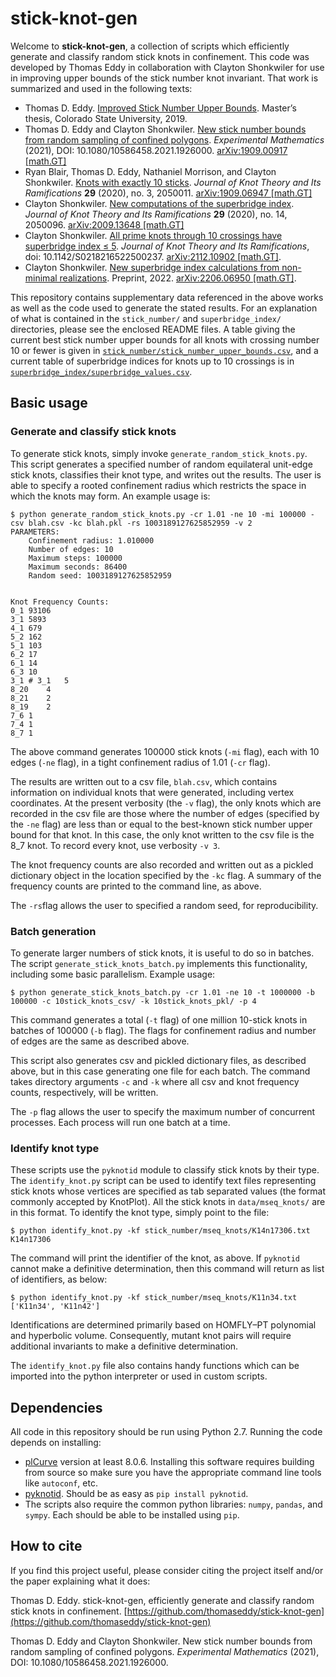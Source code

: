 # stick-knot-gen
Welcome to **stick-knot-gen**, a collection of scripts which efficiently generate and classify random stick knots in confinement. This code was developed by Thomas Eddy in collaboration with Clayton Shonkwiler for use in improving upper bounds of the stick number knot invariant. That work is summarized and used in the following texts:
- Thomas D. Eddy. [Improved Stick Number Upper Bounds](https://hdl.handle.net/10217/195411). Master’s thesis, Colorado State University, 2019.
- Thomas D. Eddy and Clayton Shonkwiler. [New stick number bounds from random sampling of confined polygons](https://doi.org/10.1080/10586458.2021.1926000). _Experimental Mathematics_ (2021), DOI: 10.1080/10586458.2021.1926000. [arXiv:1909.00917 [math.GT]](https://arxiv.org/abs/1909.00917)
- Ryan Blair, Thomas D. Eddy, Nathaniel Morrison, and Clayton Shonkwiler. [Knots with exactly 10 sticks](https://doi.org/10.1142/S021821652050011X). _Journal of Knot Theory and Its Ramifications_ **29** (2020), no. 3, 2050011. [arXiv:1909.06947 [math.GT]](https://arxiv.org/abs/1909.06947)
- Clayton Shonkwiler. [New computations of the superbridge index](https://doi.org/10.1142/S0218216520500960). _Journal of Knot Theory and Its Ramifications_ **29** (2020), no. 14, 2050096. [arXiv:2009.13648 [math.GT]](https://arxiv.org/abs/2009.13648)
- Clayton Shonkwiler. [All prime knots through 10 crossings have superbridge index ≤ 5](https://doi.org/10.1142/S0218216522500237). _Journal of Knot Theory and Its Ramifications_, doi: 10.1142/S0218216522500237. [arXiv:2112.10902 [math.GT]](https://arxiv.org/abs/2112.10902).
- Clayton Shonkwiler. [New superbridge index calculations from non-minimal realizations](https://arxiv.org/abs/2206.06950). Preprint, 2022. [arXiv:2206.06950 [math.GT]](https://arxiv.org/abs/2206.06950).


This repository contains supplementary data referenced in the above works as well as the code used to generate the stated results. For an explanation of what is contained in the `stick_number/` and `superbridge_index/` directories, please see the enclosed README files. A table giving the current best stick number upper bounds for all knots with crossing number 10 or fewer is given in [`stick_number/stick_number_upper_bounds.csv`](stick_number/stick_number_upper_bounds.csv), and a current table of superbridge indices for knots up to 10 crossings is in [`superbridge_index/superbridge_values.csv`](superbridge/superbridge_values.csv).

## Basic usage

### Generate and classify stick knots
To generate stick knots, simply invoke `generate_random_stick_knots.py`. This script generates a specified number of random equilateral unit-edge stick knots, classifies their knot type, and writes out the results. The user is able to specify a rooted confinement radius which restricts the space in which the knots may form. An example usage is:
```
$ python generate_random_stick_knots.py -cr 1.01 -ne 10 -mi 100000 -csv blah.csv -kc blah.pkl -rs 1003189127625852959 -v 2
PARAMETERS:
	Confinement radius: 1.010000
	Number of edges: 10
	Maximum steps: 100000
	Maximum seconds: 86400
	Random seed: 1003189127625852959


Knot Frequency Counts:
0_1	93106
3_1	5893
4_1	679
5_2	162
5_1	103
6_2	17
6_1	14
6_3	10
3_1 # 3_1	5
8_20	4
8_21	2
8_19	2
7_6	1
7_4	1
8_7	1
```
The above command generates 100000 stick knots (`-mi` flag), each with 10 edges (`-ne` flag), in a tight confinement radius of 1.01 (`-cr` flag).

The results are written out to a csv file, `blah.csv`, which contains information on individual knots that were generated, including vertex coordinates. At the present verbosity (the `-v` flag), the only knots which are recorded in the csv file are those where the number of edges (specified by the `-ne` flag) are less than or equal to the best-known stick number upper bound for that knot. In this case, the only knot written to the csv file is the 8_7 knot. To record every knot, use verbosity `-v 3`.

The knot frequency counts are also recorded and written out as a pickled dictionary object in the location specified by the `-kc` flag. A summary of the frequency counts are printed to the command line, as above.

The `-rs`flag allows the user to specified a random seed, for reproducibility.

### Batch generation
To generate larger numbers of stick knots, it is useful to do so in batches. The script `generate_stick_knots_batch.py` implements this functionality, including some basic parallelism. Example usage:
```
$ python generate_stick_knots_batch.py -cr 1.01 -ne 10 -t 1000000 -b 100000 -c 10stick_knots_csv/ -k 10stick_knots_pkl/ -p 4
```
This command generates a total (`-t` flag) of one million 10-stick knots in batches of 100000 (`-b` flag). The flags for confinement radius and number of edges are the same as described above.

This script also generates csv and pickled dictionary files, as described above, but in this case generating one file for each batch. The command takes directory arguments `-c` and `-k` where all csv and knot frequency counts, respectively, will be written.

The `-p` flag allows the user to specify the maximum number of concurrent processes. Each process will run one batch at a time.

### Identify knot type
These scripts use the `pyknotid` module to classify stick knots by their type. The `identify_knot.py` script can be used to identify text files representing stick knots whose vertices are specified as tab separated values (the format commonly accepted by KnotPlot). All the stick knots in `data/mseq_knots/` are in this format. To identify the knot type, simply point to the file:
```
$ python identify_knot.py -kf stick_number/mseq_knots/K14n17306.txt
K14n17306
```
The command will print the identifier of the knot, as above. If `pyknotid` cannot make a definitive determination, then this command will return as list of identifiers, as below:
```
$ python identify_knot.py -kf stick_number/mseq_knots/K11n34.txt
['K11n34', 'K11n42']
```
Identifications are determined primarily based on HOMFLY–PT polynomial and hyperbolic volume. Consequently, mutant knot pairs will require additional invariants to make a definitive determination.

The `identify_knot.py` file also contains handy functions which can be imported into the python interpreter or used in custom scripts.

## Dependencies
All code in this repository should be run using Python 2.7. Running the code depends on installing:
- [plCurve](http://www.jasoncantarella.com/wordpress/software/plcurve/) version at least 8.0.6. Installing this software requires building from source so make sure you have the appropriate command line tools like `autoconf`, etc.
- [pyknotid](https://github.com/spocknots/pyknotid). Should be as easy as `pip install pyknotid`.
- The scripts also require the common python libraries: `numpy`, `pandas`, and `sympy`. Each should be able to be installed using `pip`.

## How to cite
If you find this project useful, please consider citing the project itself and/or the paper explaining what it does:

Thomas D. Eddy. stick-knot-gen, efficiently generate and classify random stick knots in confinement. [https://github.com/thomaseddy/stick-knot-gen](https://github.com/thomaseddy/stick-knot-gen)

Thomas D. Eddy and Clayton Shonkwiler. New stick number bounds from random sampling of confined polygons. _Experimental Mathematics_ (2021), DOI: 10.1080/10586458.2021.1926000.
